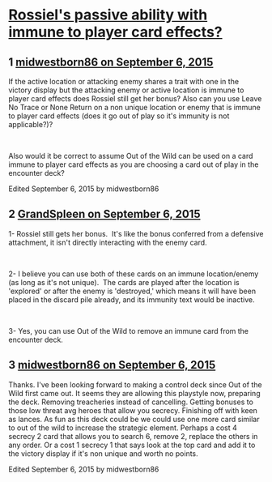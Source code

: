 # [Rossiel&#039;s passive ability with immune to player card effects?](https://community.fantasyflightgames.com/topic/187432-rossiels-passive-ability-with-immune-to-player-card-effects/)

## 1 [midwestborn86 on September 6, 2015](https://community.fantasyflightgames.com/topic/187432-rossiels-passive-ability-with-immune-to-player-card-effects/?do=findComment&comment=1777674)

If the active location or attacking enemy shares a trait with one in the victory display but the attacking enemy or active location is immune to player card effects does Rossiel still get her bonus? Also can you use Leave No Trace or None Return on a non unique location or enemy that is immune to player card effects (does it go out of play so it's immunity is not applicable?)? 

 

Also would it be correct to assume Out of the Wild can be used on a card immune to player card effects as you are choosing a card out of play in the encounter deck?

Edited September 6, 2015 by midwestborn86

## 2 [GrandSpleen on September 6, 2015](https://community.fantasyflightgames.com/topic/187432-rossiels-passive-ability-with-immune-to-player-card-effects/?do=findComment&comment=1777686)

1- Rossiel still gets her bonus.  It's like the bonus conferred from a defensive attachment, it isn't directly interacting with the enemy card.

 

2- I believe you can use both of these cards on an immune location/enemy (as long as it's not unique).  The cards are played after the location is 'explored' or after the enemy is 'destroyed,' which means it will have been placed in the discard pile already, and its immunity text would be inactive.

 

3- Yes, you can use Out of the Wild to remove an immune card from the encounter deck.

## 3 [midwestborn86 on September 6, 2015](https://community.fantasyflightgames.com/topic/187432-rossiels-passive-ability-with-immune-to-player-card-effects/?do=findComment&comment=1777737)

Thanks. I've been looking forward to making a control deck since Out of the Wild first came out. It seems they are allowing this playstyle now, preparing the deck. Removing treacheries instead of cancelling. Getting bonuses to those low threat avg heroes that allow you secrecy. Finishing off with keen as lances. As fun as this deck could be we could use one more card similar to out of the wild to increase the strategic element. Perhaps a cost 4 secrecy 2 card that allows you to search 6, remove 2, replace the others in any order. Or a cost 1 secrecy 1 that says look at the top card and add it to the victory display if it's non unique and worth no points.

Edited September 6, 2015 by midwestborn86

